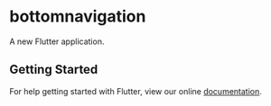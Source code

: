 # bottomnavigation

A new Flutter application.

## Getting Started

For help getting started with Flutter, view our online
[documentation](https://flutter.io/).
